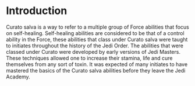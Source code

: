 # Introduction
Curato salva is a way to refer to a multiple group of Force abilities that focus on self-healing.
Self-healing abilities are considered to be that of a control ability in the Force, these abilities that class under Curato salva were taught to initiates throughout the history of the Jedi Order.
The abilities that were classed under Curato were developed by early versions of Jedi Masters.
These techniques allowed one to increase their stamina, life and cure themselves from any sort of toxin.
It was expected of many initiates to have mastered the basics of the Curato salva abilities before they leave the Jedi Academy.